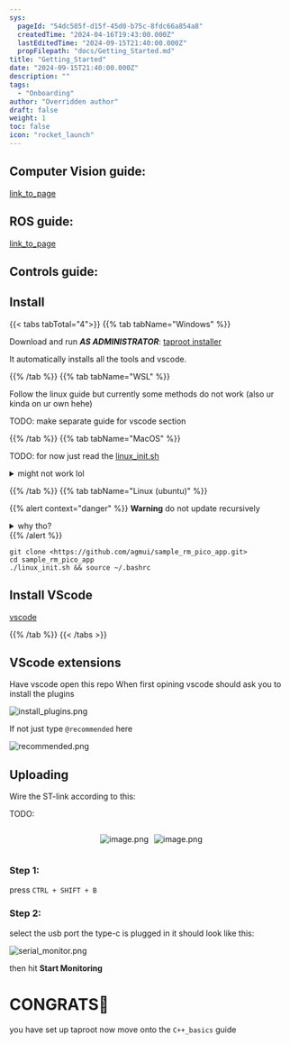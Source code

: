 ```yaml
---
sys:
  pageId: "54dc585f-d15f-45d0-b75c-8fdc66a854a8"
  createdTime: "2024-04-16T19:43:00.000Z"
  lastEditedTime: "2024-09-15T21:40:00.000Z"
  propFilepath: "docs/Getting_Started.md"
title: "Getting_Started"
date: "2024-09-15T21:40:00.000Z"
description: ""
tags:
  - "Onboarding"
author: "Overridden author"
draft: false
weight: 1
toc: false
icon: "rocket_launch"
---
```


## Computer Vision guide:

[link_to_page](86d45bc0-388b-4d26-8848-44f255f73d0e)

## ROS guide:

[link_to_page](3c76c1de-ec8f-46d6-8b0a-294005edc2d5)

## Controls guide:

## Install

{{< tabs tabTotal="4">}}
{{% tab tabName="Windows" %}}

Download and run _**AS ADMINISTRATOR**_: [taproot installer](https://github.com/Thornbots/TeachingFreshies/releases/tag/1.0)

It automatically installs all the tools and vscode.

{{% /tab %}}
{{% tab tabName="WSL" %}}

Follow the linux guide but currently some methods do not work (also ur kinda on ur own hehe)

TODO: make separate guide for vscode section

{{% /tab %}}
{{% tab tabName="MacOS" %}}

TODO: for now just read the [linux_init.sh](https://github.com/agmui/sample_rm_pico_app/blob/main/linux_init.sh)

<details>
<summary>might not work lol</summary>

`brew install libusb pkg-config`

Next install: [vscode](https://code.visualstudio.com/Download)

</details>

{{% /tab %}}
{{% tab tabName="Linux (ubuntu)" %}}

{{% alert context="danger" %}}
**Warning** do not update recursively
<details>
<summary>why tho?</summary>
There are some submodules that may go on for a while (like tinyusb) and I highly
recommend you don't need to get them.
If you want to see what submodules I update just look in `linux_init.sh`
</details>
{{% /alert %}}

```shell
git clone <https://github.com/agmui/sample_rm_pico_app.git>
cd sample_rm_pico_app
./linux_init.sh && source ~/.bashrc
```

## Install VScode

[vscode](https://code.visualstudio.com/Download)

{{% /tab %}}
{{< /tabs >}}

## VScode extensions

Have vscode open this repo
When first opining vscode should ask you to install the plugins

![install_plugins.png](https://prod-files-secure.s3.us-west-2.amazonaws.com/d518164a-d88e-44d1-a4ee-3adb3bd8bce0/89bd30f0-1825-4e77-867b-0a41ce370880/install_plugins.png?X-Amz-Algorithm=AWS4-HMAC-SHA256&X-Amz-Content-Sha256=UNSIGNED-PAYLOAD&X-Amz-Credential=ASIAZI2LB466VQPT25LS%2F20250309%2Fus-west-2%2Fs3%2Faws4_request&X-Amz-Date=20250309T180731Z&X-Amz-Expires=3600&X-Amz-Security-Token=IQoJb3JpZ2luX2VjEDIaCXVzLXdlc3QtMiJGMEQCIF9I7kvN1tiamKi6iiXuYijP9sEF24UlKF5H3vSgw%2FfNAiBEYmSINJjoQvc3d6HGmfVKcoRm0q%2FDC1HRBIg7Sh%2BTXyr%2FAwh7EAAaDDYzNzQyMzE4MzgwNSIMjnLyoBcqn%2B1gYtOxKtwDFFxazBMwRhYc4y%2Fw0jvSuO9QLR4uI%2F2yuYH1c1wTnQe7EkVTOgnM9E7MxXzlzGGMUySseWcrmupY1BgsyLfdhTaKDsCC0zmNYetS2yx%2Fou9EhKG7LjhCYMo2k6fGIyjPdHO%2BonpUfdSwj2boDrZMXB1SByRxErEdZGJXDZ8smKjPeUn6FMn5SZkOcAwNpKWejjbPKPi3c5XclvqX3Akge2%2F3xhecOuyWQETvZV7R7sD3AC4grjbm932NgJbnUuo4r%2Fp%2BC6B9pkgqLmwd3oS75sAMY6I222XtD6YQma4Zpiu%2BlnQuzP%2FsfcHoCmGkN5xzx4bqUp3%2F5sdX5ojAO%2FQnZi2oSB4gPAlnvz4p8Z4F7KHT6NThYizhePWuiELqW7VxZ%2FCAS0h57R5CMQchormGMzptFfGpY%2FMbWgOoLGBxcVilLDip6eqp9rP3rUR0q5SkRcAtxEXTJOaiqLyuYKGkT9LUEuRulRt1kP3MhqdAO3zoaWrbSdw7hC5YAMx0OyeY1y1ADs6T%2BYg3bVsSiHmxF2EjOMnQKrVAWF9Pgp2WIPiaRGITTd0OYyecphm%2FtdQGqiDIxgsu3EdtIWUNJvIiUx1OFz%2BoreYvjaHA480tw9BXRK7sjxojOfftXEkwmq63vgY6pgEr9E4TfeeY0eAj%2BMukg3gxuTp0v%2FZlFR%2BSCH88o0YPJ%2BVJsWhkZz8R1wZpIXTKdVqPsFi6gmDWWUj3z2ZlZAscOMcEOXCpHWihh%2FAy06y3ZcGYZTRjKXGeNBFzhIXfcTNaiGTPG3s7PUIYoD4WmosNhDKs4SmV7OvHw6W74%2BNh4vwHTAY1tWEKWPziXsnaolX1RItqGGkDi%2B23mSE1xw7RRxiFVEHO&X-Amz-Signature=d13cf37e594930774f9e38e3f5c73a386d471ec970df9bee5ea1a06ef4497ea5&X-Amz-SignedHeaders=host&x-id=GetObject)

If not just type `@recommended` here  

![recommended.png](https://prod-files-secure.s3.us-west-2.amazonaws.com/d518164a-d88e-44d1-a4ee-3adb3bd8bce0/61e661e9-5d85-4dfc-be0d-8d2097a5e793/recommended.png?X-Amz-Algorithm=AWS4-HMAC-SHA256&X-Amz-Content-Sha256=UNSIGNED-PAYLOAD&X-Amz-Credential=ASIAZI2LB466VQPT25LS%2F20250309%2Fus-west-2%2Fs3%2Faws4_request&X-Amz-Date=20250309T180731Z&X-Amz-Expires=3600&X-Amz-Security-Token=IQoJb3JpZ2luX2VjEDIaCXVzLXdlc3QtMiJGMEQCIF9I7kvN1tiamKi6iiXuYijP9sEF24UlKF5H3vSgw%2FfNAiBEYmSINJjoQvc3d6HGmfVKcoRm0q%2FDC1HRBIg7Sh%2BTXyr%2FAwh7EAAaDDYzNzQyMzE4MzgwNSIMjnLyoBcqn%2B1gYtOxKtwDFFxazBMwRhYc4y%2Fw0jvSuO9QLR4uI%2F2yuYH1c1wTnQe7EkVTOgnM9E7MxXzlzGGMUySseWcrmupY1BgsyLfdhTaKDsCC0zmNYetS2yx%2Fou9EhKG7LjhCYMo2k6fGIyjPdHO%2BonpUfdSwj2boDrZMXB1SByRxErEdZGJXDZ8smKjPeUn6FMn5SZkOcAwNpKWejjbPKPi3c5XclvqX3Akge2%2F3xhecOuyWQETvZV7R7sD3AC4grjbm932NgJbnUuo4r%2Fp%2BC6B9pkgqLmwd3oS75sAMY6I222XtD6YQma4Zpiu%2BlnQuzP%2FsfcHoCmGkN5xzx4bqUp3%2F5sdX5ojAO%2FQnZi2oSB4gPAlnvz4p8Z4F7KHT6NThYizhePWuiELqW7VxZ%2FCAS0h57R5CMQchormGMzptFfGpY%2FMbWgOoLGBxcVilLDip6eqp9rP3rUR0q5SkRcAtxEXTJOaiqLyuYKGkT9LUEuRulRt1kP3MhqdAO3zoaWrbSdw7hC5YAMx0OyeY1y1ADs6T%2BYg3bVsSiHmxF2EjOMnQKrVAWF9Pgp2WIPiaRGITTd0OYyecphm%2FtdQGqiDIxgsu3EdtIWUNJvIiUx1OFz%2BoreYvjaHA480tw9BXRK7sjxojOfftXEkwmq63vgY6pgEr9E4TfeeY0eAj%2BMukg3gxuTp0v%2FZlFR%2BSCH88o0YPJ%2BVJsWhkZz8R1wZpIXTKdVqPsFi6gmDWWUj3z2ZlZAscOMcEOXCpHWihh%2FAy06y3ZcGYZTRjKXGeNBFzhIXfcTNaiGTPG3s7PUIYoD4WmosNhDKs4SmV7OvHw6W74%2BNh4vwHTAY1tWEKWPziXsnaolX1RItqGGkDi%2B23mSE1xw7RRxiFVEHO&X-Amz-Signature=9d463e7d31ad77e899f5d97c6c2735242a4c8f12f39a177023b3888f273588cc&X-Amz-SignedHeaders=host&x-id=GetObject)

## Uploading

Wire the ST-link according to this:

TODO:

<div style="display: flex;flex-direction: row; column-gap:10px; max-width: 630px;justify-content: center;">
<div>

![image.png](https://prod-files-secure.s3.us-west-2.amazonaws.com/d518164a-d88e-44d1-a4ee-3adb3bd8bce0/210ecb78-1116-4d7b-b9b7-2292f66fa2c2/image.png?X-Amz-Algorithm=AWS4-HMAC-SHA256&X-Amz-Content-Sha256=UNSIGNED-PAYLOAD&X-Amz-Credential=ASIAZI2LB466UXI4RCKG%2F20250309%2Fus-west-2%2Fs3%2Faws4_request&X-Amz-Date=20250309T180735Z&X-Amz-Expires=3600&X-Amz-Security-Token=IQoJb3JpZ2luX2VjEDIaCXVzLXdlc3QtMiJGMEQCIF1yXDG5VPgX7sqIez3wvVKIL6uW4LalFM5uga%2FCep7RAiAdeQPr54ZNzXeGIzKs9fw%2Fb6FOPhrO0PuiFPyssUn9kyr%2FAwh7EAAaDDYzNzQyMzE4MzgwNSIMotJJXRoxl2CMDUHvKtwDEsg5qc%2BEI6bxErIt6M1bYyoXMf4HR9e9aUKihDCh57gscoPtdlpceAXqZFqV%2BZVGjNwpGdT3AQxdtFPIK3EyeSEyxpjvLEbdS6CQha8LZfYGwK7qYCCbOD33671y9L%2FhuhtBgScZDzzrZdy0eMa4IsF5Xrt3jO28OKtPMbRqsHRI0n2x6eS0vQhadu%2F2EL99M49pUd7IfzifDO9Xh7BpINXxVU4DHnm27BX8PKWeZDe%2B%2FIC7DMP5BKBYIxHE%2BRWzlPsMLLenm1wJ52Os5KF9zCeZMbOTQY0ofxwYmcd9fEbEGlexPKI74gIazuHvNx%2F8mGqdGesFaOpqCvCuiRqGFYUNeeRsjKl5YkUnvcJQRaTPjlIRWahApnCuhJoBGNFuCAixTx8MJfq66QNC%2F9TQ2RorkN6R3XRYAgP7YnuTyiZJFppTGEit3y8TSpBRqJSd55qcRf43cCwERx8i0m9AYxRAeFwaNmsKUk5Ufv7wDYU00LN2ujxl0VjGcHWyu3jfhj9ycDR0683NpxJ3dyGA%2FW2EIENf5tBbWrEU%2BPQvztvMh7MAsdiH%2F%2Fs2S%2FvrH7G22V%2BqpLsuR%2FIZ%2FdAt%2BxvqWILktWcFPtYZGAgArUf21yYGYpTnfSC2o4wkjnowoKa3vgY6pgEh1ZsNCL%2FQa1ry51tLoFAK%2FfPXoA7KtvSMHr5wMUL%2FGifxtkU4vbd5MVCXFZNUmUekYgL7i99qPFHglD7n8jxb6vvXs6WdCia5iBQTeoqPp1rHJUN62ndSUYTRIqgIuQJRbksN3BFo1pcqeW6N%2B8K7rPdOMzVdUg80Yo3KN%2BGGWeaFMu2FFCxX7ksMntN2Ky6JdsbpEZhkA12aNHrRf42%2BEMexhyhu&X-Amz-Signature=77bb7edd9d1fa78fba32cc1c46b6431d80fd38a2c75795b3d2aa9973d113e485&X-Amz-SignedHeaders=host&x-id=GetObject)

</div>
<div>

![image.png](https://prod-files-secure.s3.us-west-2.amazonaws.com/d518164a-d88e-44d1-a4ee-3adb3bd8bce0/33a0fd0f-8ca6-4a86-8e09-26e95ded1fff/image.png?X-Amz-Algorithm=AWS4-HMAC-SHA256&X-Amz-Content-Sha256=UNSIGNED-PAYLOAD&X-Amz-Credential=ASIAZI2LB466QJ5RDP26%2F20250309%2Fus-west-2%2Fs3%2Faws4_request&X-Amz-Date=20250309T180736Z&X-Amz-Expires=3600&X-Amz-Security-Token=IQoJb3JpZ2luX2VjEDAaCXVzLXdlc3QtMiJIMEYCIQD5aKJ0Q1dKK2KirABZNw0brONw3LnmpJchHhL0gb9udwIhAJvHSjxHyZ2tlb8eFaUE1ORNr7yGohRDKVjGfhcyRfB8Kv8DCHkQABoMNjM3NDIzMTgzODA1IgwHgeQf6h65pDYcul4q3ANVB2ABp1lBvn5d%2Fsm0GDeUDOLzw66pS7BU8bLk1l%2FxQHXQlS%2BXJZGxxL20vH1Qr1kZI3iPcfzq6Ykp5v25IL7bdk%2Frv7JejR28u5i8UJdLUZTcZvWAusWsAj7c4iGSAVf0m8OyQ2dv2sxLNQe%2BhG5Lii%2BbUYoY97vXekX%2Brq48e1DPkUhmCg99vcn6ftAQoy%2BsUQ%2B6zqOMQ2nMRJPdOpM0NtQVuhPZqn9L0RfKBaxVKeZ%2FL%2FR%2BfclA6%2FHSPq4vSca%2FPyPRwgC4Oa9Z4WD3nh3jFmjYwJdSOmN7ngZIy0pRvo%2B6Cpvy%2BrQMGjyyeXYLbEHCTJpR7LxJs7nwBJEpxmxD%2BbQk4ZimQRpA85XyhP0DrWDWsYQXFu77hRHavSGX%2FRsWvJysMf2w0Faf1s69FdPV1mQR2wHawEEUE4qoaKh%2FUYVgNGAHtsZV9wDsO3cp2fMLKUrB3rySznCZkjKOSjYlOODzsHm7enb5K%2FSu2sGXoeEG70Neps%2FH8x4iyk3QI5fa0waA2IZnnbOX6L2sJgV8XTHvaKApsJaBaHGMSlOm%2FkCPHTZIZdrX4NJrJMmgp9WR97Wg9OXyVaaseqcUUrEVEPQLlyUVw5a0eH%2BMuFv5%2B9THB1%2BBp05WtKR8sjDT77a%2BBjqkAXKhATnBP3BLOsbWJAvGtHoMKWyw8C8rfMoB%2FFKDJunEbT1RrZ2vw0ZEYXLb6yxow3JIB06KeK1691iZ5shFYiIW1kuzDK9v2yVwS7pUzrGg8fFElvtuRDI3VXNnSVbetcrw6rFHZ%2BexLyIo8m2dHTi8WQ4H2IRvjCc1NiYWDu8tkyNO%2FN2qxFXkEcT2ORbDb2kDcXQ1JH9ZLLCQdj6oBSDlzhaf&X-Amz-Signature=626e1c4cf1e643e8f7b6cd6ec21a9c48c98939b549738f1173ba03e1b40f19ea&X-Amz-SignedHeaders=host&x-id=GetObject)

</div>
</div>

### Step 1:

press `CTRL + SHIFT + B`

### Step 2:

select the usb port the type-c is plugged in it should look like this:

![serial_monitor.png](https://prod-files-secure.s3.us-west-2.amazonaws.com/d518164a-d88e-44d1-a4ee-3adb3bd8bce0/f03f4774-05d4-4393-b6a0-d5efb6d315ab/serial_monitor.png?X-Amz-Algorithm=AWS4-HMAC-SHA256&X-Amz-Content-Sha256=UNSIGNED-PAYLOAD&X-Amz-Credential=ASIAZI2LB466VQPT25LS%2F20250309%2Fus-west-2%2Fs3%2Faws4_request&X-Amz-Date=20250309T180731Z&X-Amz-Expires=3600&X-Amz-Security-Token=IQoJb3JpZ2luX2VjEDIaCXVzLXdlc3QtMiJGMEQCIF9I7kvN1tiamKi6iiXuYijP9sEF24UlKF5H3vSgw%2FfNAiBEYmSINJjoQvc3d6HGmfVKcoRm0q%2FDC1HRBIg7Sh%2BTXyr%2FAwh7EAAaDDYzNzQyMzE4MzgwNSIMjnLyoBcqn%2B1gYtOxKtwDFFxazBMwRhYc4y%2Fw0jvSuO9QLR4uI%2F2yuYH1c1wTnQe7EkVTOgnM9E7MxXzlzGGMUySseWcrmupY1BgsyLfdhTaKDsCC0zmNYetS2yx%2Fou9EhKG7LjhCYMo2k6fGIyjPdHO%2BonpUfdSwj2boDrZMXB1SByRxErEdZGJXDZ8smKjPeUn6FMn5SZkOcAwNpKWejjbPKPi3c5XclvqX3Akge2%2F3xhecOuyWQETvZV7R7sD3AC4grjbm932NgJbnUuo4r%2Fp%2BC6B9pkgqLmwd3oS75sAMY6I222XtD6YQma4Zpiu%2BlnQuzP%2FsfcHoCmGkN5xzx4bqUp3%2F5sdX5ojAO%2FQnZi2oSB4gPAlnvz4p8Z4F7KHT6NThYizhePWuiELqW7VxZ%2FCAS0h57R5CMQchormGMzptFfGpY%2FMbWgOoLGBxcVilLDip6eqp9rP3rUR0q5SkRcAtxEXTJOaiqLyuYKGkT9LUEuRulRt1kP3MhqdAO3zoaWrbSdw7hC5YAMx0OyeY1y1ADs6T%2BYg3bVsSiHmxF2EjOMnQKrVAWF9Pgp2WIPiaRGITTd0OYyecphm%2FtdQGqiDIxgsu3EdtIWUNJvIiUx1OFz%2BoreYvjaHA480tw9BXRK7sjxojOfftXEkwmq63vgY6pgEr9E4TfeeY0eAj%2BMukg3gxuTp0v%2FZlFR%2BSCH88o0YPJ%2BVJsWhkZz8R1wZpIXTKdVqPsFi6gmDWWUj3z2ZlZAscOMcEOXCpHWihh%2FAy06y3ZcGYZTRjKXGeNBFzhIXfcTNaiGTPG3s7PUIYoD4WmosNhDKs4SmV7OvHw6W74%2BNh4vwHTAY1tWEKWPziXsnaolX1RItqGGkDi%2B23mSE1xw7RRxiFVEHO&X-Amz-Signature=9b66b6e19825e3bfed67be90b4f0eebb5de7771100cd6f5f814483d44dab0bb2&X-Amz-SignedHeaders=host&x-id=GetObject)

then hit **Start Monitoring**

# CONGRATS🎉

you have set up taproot now move onto the `C++_basics` guide
